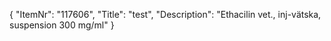 {
  "ItemNr": "117606",
  "Title": "test",
  "Description": "Ethacilin vet., inj-vätska, suspension 300 mg/ml"
}